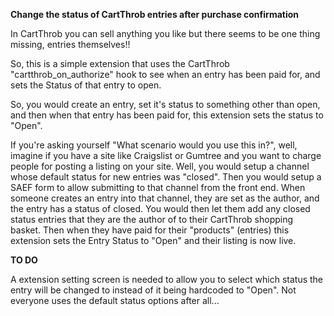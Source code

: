 __Change the status of CartThrob entries after purchase confirmation__

In CartThrob you can sell anything you like but there seems to be one thing missing, entries themselves!!

So, this is a simple extension that uses the CartThrob "cartthrob\_on\_authorize" hook to see when an entry has been paid for, and sets the Status of that entry to open.

So, you would create an entry, set it's status to something other than open, and then when that entry has been paid for, this extension sets the status to "Open".

If you're asking yourself "What scenario would you use this in?", well, imagine if you have a site like Craigslist or Gumtree and you want to charge people for posting a listing on your site. Well, you would setup a channel whose default status for new entries was "closed". Then you would setup a SAEF form to allow submitting to that channel from the front end. When someone creates an entry into that channel, they are set as the author, and the entry has a status of closed. You would then let them add any closed status entries that they are the author of to their CartThrob shopping basket. Then when they have paid for their "products" (entries) this extension sets the Entry Status to "Open" and their listing is now live.

__TO DO__

A extension setting screen is needed to allow you to select which status the entry will be changed to instead of it being hardcoded to "Open". Not everyone uses the default status options after all...
